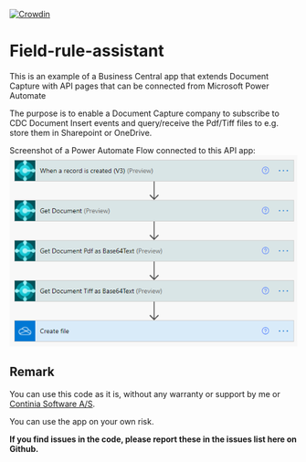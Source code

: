 [![Crowdin](https://badges.crowdin.net/cdc-advanced-line-recognition/localized.svg)](https://crowdin.com)
# Field-rule-assistant
This is an example of a Business Central app that extends Document Capture with API pages that can be connected from Microsoft Power Automate

The purpose is to enable a Document Capture company to subscribe to CDC Document Insert events and query/receive the Pdf/Tiff files to e.g. store them in Sharepoint or OneDrive.

Screenshot of a Power Automate Flow connected to this API app:
![](https://raw.githubusercontent.com/document-capture/power-automate-connector/master/Documentation/Screenshot_power_automate.png?token=AE253VVJDXQXTEOJMNDOIXLA2HT4Q)

## Remark ##
You can use this code as it is, without any warranty or support by me or [Continia Software A/S](https://www.continia.com "Continia Software"). 

You can use the app on your own risk. 

**If you find issues in the code, please report these in the issues list here on Github.**